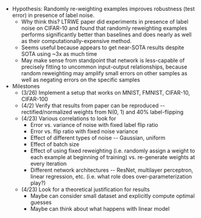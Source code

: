  - Hypothesis: Randomly re-weighting examples improves robustness (test error) in presence of label noise.
   - Why think this? LTRWE paper did experiments in presence of label noise on CIFAR-10 and found that randomly reweighting examples performs significantly better than baselines and does nearly as well as their computationally-expensive method.
   - Seems useful because appears to get near-SOTA results despite SOTA using ~3x as much time
   - May make sense from standpoint that network is less-capable of precisely fitting to uncommon input-output relationships, because random reweighting may amplify small errors on other samples as well as negating errors on the specific samples
 - Milestones
   - (3/26) Implement a setup that works on MNIST, FMNIST, CIFAR-10, CIFAR-100
   - (4/2)  Verify that results from paper can be reproduced -- rectified/normalized weights from N(0, 1) and 40% label-flipping
   - (4/23) Various correlations to look for
     - Error vs. variance of noise with fixed label flip ratio
     - Error vs. flip ratio with fixed noise variance
     - Effect of different types of noise -- Gaussian, uniform
     - Effect of batch size
     - Effect of using fixed reweighting (i.e. randomly assign a weight to each example at beginning of training) vs. re-generate weights at every iteration
     - Different network architectures -- ResNet, multilayer perceptron, linear regression, etc. (i.e. what role does over-parameterization play?)
   - (4/23) Look for a theoretical justification for results
     - Maybe can consider small dataset and explicitly compute optimal guesses
     - Maybe can think about what happens with linear model